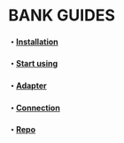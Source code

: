 # BANK GUIDES


#### ・[Installation](page/Install.md)
#### ・[Start using](page/Start.md)
#### ・[Adapter](page/Adapter.md)
#### ・[Connection](page/Connection.md)
#### ・[Repo](page/Repo.md)
